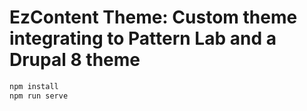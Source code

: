 # EzContent Theme: Custom theme integrating to Pattern Lab and a Drupal 8 theme


```bash
npm install
npm run serve
```
